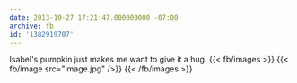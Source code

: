 ```yaml
---
date: 2013-10-27 17:21:47.000000000 -07:00
archive: fb
id: '1382919707'
---
```


Isabel's pumpkin just makes me want to give it a hug.
{{< fb/images >}}
{{< fb/image src="image.jpg" />}}
{{< /fb/images >}}
